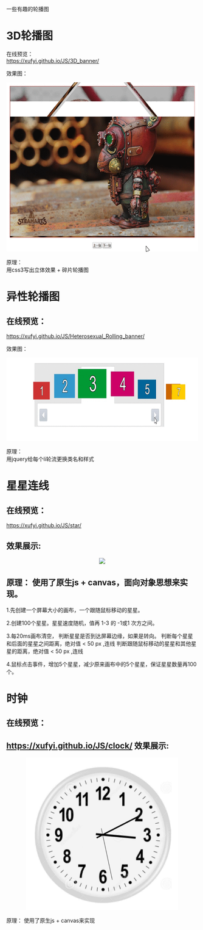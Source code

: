 
一些有趣的轮播图

3D轮播图  
=======
在线预览：  
https://xufyi.github.io/JS/3D_banner/

效果图：  
<div align=center>
   <img src="https://github.com/Xufyi/JS/blob/master/3D_banner/3dBanner.gif" width="617" height="444">  
  
</div>

原理：  
用css3写出立体效果 + 碎片轮播图   
  
    
    
异性轮播图  
=============
在线预览：  
--
https://xufyi.github.io/JS/Heterosexual_Rolling_banner/

效果图：  
<div align=center>
   <img src="https://github.com/Xufyi/JS/blob/master/Heterosexual_Rolling_banner/rollingBanner.gif" width="785" height="218">  
</div>

原理：  
用jquery给每个li轮流更换类名和样式  
  
    
    
星星连线
========  
在线预览：  
---------
https://xufyi.github.io/JS/star/

效果展示:  
-----
<div align=center>
   <img src="https://github.com/Xufyi/JS/blob/master/star/start.gif" width="917">  
</div>  


原理：  使用了原生js + canvas，面向对象思想来实现。
-----
1.先创建一个屏幕大小的画布，一个跟随鼠标移动的星星。

2.创建100个星星。星星速度随机，值再 1-3 的 -1或1 次方之间。

3.每20ms画布清空，
  判断星星是否到达屏幕边缘，如果是转向。
  判断每个星星和后面的星星之间距离，绝对值 < 50 px ,连线
  判断跟随鼠标移动的星星和其他星星的距离，绝对值 < 50 px ,连线

4.鼠标点击事件，增加5个星星，减少原来画布中的5个星星，保证星星数量再100个。

    
时钟
========  
在线预览：  
---------
https://xufyi.github.io/JS/clock/
效果展示:  
-----
<div align=center>
   <img src="https://github.com/Xufyi/JS/blob/master/clock/%E6%97%B6%E9%92%9F.png" width="400" height="400">  
</div>  


原理：  使用了原生js + canvas来实现




